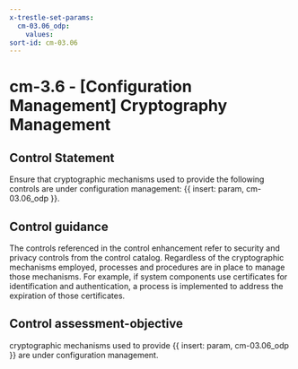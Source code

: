```yaml
---
x-trestle-set-params:
  cm-03.06_odp:
    values:
sort-id: cm-03.06
---
```


# cm-3.6 - \[Configuration Management\] Cryptography Management

## Control Statement

Ensure that cryptographic mechanisms used to provide the following controls are under configuration management: {{ insert: param, cm-03.06_odp }}.

## Control guidance

The controls referenced in the control enhancement refer to security and privacy controls from the control catalog. Regardless of the cryptographic mechanisms employed, processes and procedures are in place to manage those mechanisms. For example, if system components use certificates for identification and authentication, a process is implemented to address the expiration of those certificates.

## Control assessment-objective

cryptographic mechanisms used to provide {{ insert: param, cm-03.06_odp }} are under configuration management.
